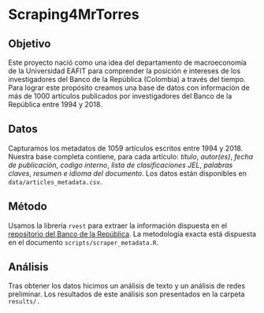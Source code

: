# Scraping4MrTorres

## Objetivo
Este proyecto nació como una idea del departamento de macroeconomía de la Universidad EAFIT para comprender la posición e intereses de los investigadores del Banco de la República (Colombia) a través del tiempo. Para lograr este propósito creamos una base de datos con información de más de 1000 artículos publicados por investigadores del Banco de la República entre 1994 y 2018.

## Datos
Capturamos los metadatos de 1059 artículos escritos  entre 1994 y 2018. Nuestra base completa contiene, para cada artículo: *título*, *autor(es)*, *fecha de publicación*, *codigo interno*, *lista de clasificaciones JEL*, *palabras claves*, *resumen* *e idioma del documento*. Los datos están disponibles en `data/articles_metadata.csv`.

## Método
Usamos la librería `rvest` para extraer la información dispuesta en el [repositorio del Banco de la República](https://repositorio.banrep.gov.co/handle/20.500.12134/5018/browse?type=dateissuedhttps://repositorio.banrep.gov.co/handle/20.500.12134/5018/browse?type=dateissued). La metodología exacta está dispuesta en el documento `scripts/scraper_metadata.R`.

## Análisis
Tras obtener los datos hicimos un análisis de texto y un análisis de redes preliminar. Los resultados de este análisis son presentados en la carpeta `results/.`